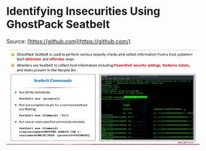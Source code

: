 # Identifying Insecurities Using GhostPack Seatbelt

Source: [https://github.com](https://github.com/)

![image.png](Identifying%20Insecurities%20Using%20GhostPack%20Seatbelt/image.png)